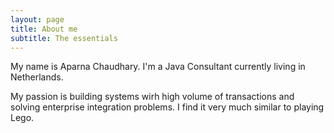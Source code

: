 ```yaml
---
layout: page
title: About me
subtitle: The essentials
---
```


My name is Aparna Chaudhary. I'm a Java Consultant currently living in Netherlands.

My passion is building systems wirh high volume of transactions and solving enterprise integration problems. I find it very much similar to playing Lego.
